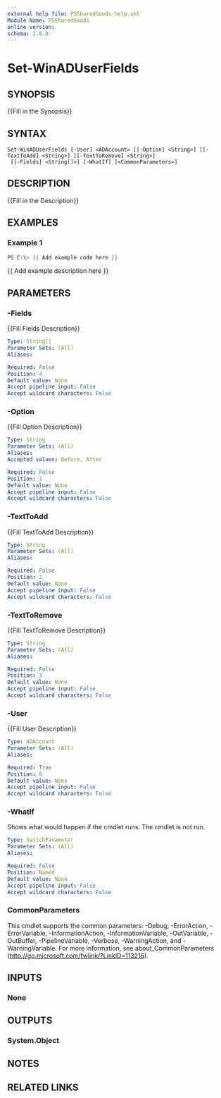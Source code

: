 ```yaml
---
external help file: PSSharedGoods-help.xml
Module Name: PSSharedGoods
online version:
schema: 2.0.0
---
```


# Set-WinADUserFields

## SYNOPSIS
{{Fill in the Synopsis}}

## SYNTAX

```
Set-WinADUserFields [-User] <ADAccount> [[-Option] <String>] [[-TextToAdd] <String>] [[-TextToRemove] <String>]
 [[-Fields] <String[]>] [-WhatIf] [<CommonParameters>]
```

## DESCRIPTION
{{Fill in the Description}}

## EXAMPLES

### Example 1
```powershell
PS C:\> {{ Add example code here }}
```

{{ Add example description here }}

## PARAMETERS

### -Fields
{{Fill Fields Description}}

```yaml
Type: String[]
Parameter Sets: (All)
Aliases:

Required: False
Position: 4
Default value: None
Accept pipeline input: False
Accept wildcard characters: False
```

### -Option
{{Fill Option Description}}

```yaml
Type: String
Parameter Sets: (All)
Aliases:
Accepted values: Before, After

Required: False
Position: 1
Default value: None
Accept pipeline input: False
Accept wildcard characters: False
```

### -TextToAdd
{{Fill TextToAdd Description}}

```yaml
Type: String
Parameter Sets: (All)
Aliases:

Required: False
Position: 2
Default value: None
Accept pipeline input: False
Accept wildcard characters: False
```

### -TextToRemove
{{Fill TextToRemove Description}}

```yaml
Type: String
Parameter Sets: (All)
Aliases:

Required: False
Position: 3
Default value: None
Accept pipeline input: False
Accept wildcard characters: False
```

### -User
{{Fill User Description}}

```yaml
Type: ADAccount
Parameter Sets: (All)
Aliases:

Required: True
Position: 0
Default value: None
Accept pipeline input: False
Accept wildcard characters: False
```

### -WhatIf
Shows what would happen if the cmdlet runs.
The cmdlet is not run.

```yaml
Type: SwitchParameter
Parameter Sets: (All)
Aliases:

Required: False
Position: Named
Default value: None
Accept pipeline input: False
Accept wildcard characters: False
```

### CommonParameters
This cmdlet supports the common parameters: -Debug, -ErrorAction, -ErrorVariable, -InformationAction, -InformationVariable, -OutVariable, -OutBuffer, -PipelineVariable, -Verbose, -WarningAction, and -WarningVariable.
For more information, see about_CommonParameters (http://go.microsoft.com/fwlink/?LinkID=113216).

## INPUTS

### None

## OUTPUTS

### System.Object
## NOTES

## RELATED LINKS
